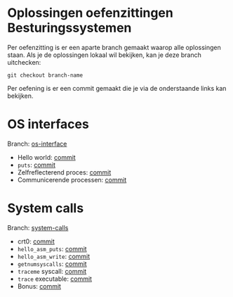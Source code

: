 # Oplossingen oefenzittingen Besturingssystemen

Per oefenzitting is er een aparte branch gemaakt waarop alle oplossingen staan.
Als je de oplossingen lokaal wil bekijken, kan je deze branch uitchecken:
```
git checkout branch-name
```

Per oefening is er een commit gemaakt die je via de onderstaande links kan bekijken.

# OS interfaces

Branch: [os-interface](https://github.com/besturingssystemen/oplossingen/tree/os-interfaces)

- Hello world: [commit](https://github.com/besturingssystemen/oplossingen/commit/1e0355c65da8adb8ef9d747261230018023cc191)
- `puts`: [commit](https://github.com/besturingssystemen/oplossingen/commit/2baca184bce1e0d11f55460a6b8ec0c260f08a10)
- Zelfreflecterend proces: [commit](https://github.com/besturingssystemen/oplossingen/commit/6974333bfedeb4f72c7199a6ab20b83e8d396eb5)
- Communicerende processen: [commit](https://github.com/besturingssystemen/oplossingen/commit/8b7c44a18bda3de93e7340fd1a0c11809fd527f7)

# System calls

Branch: [system-calls](https://github.com/besturingssystemen/oplossingen/tree/system-calls)

- crt0: [commit](https://github.com/besturingssystemen/oplossingen/commit/b26f9c647c1b8d27b7a7b3b374422c87591a8e1a)
- `hello_asm_puts`: [commit](https://github.com/besturingssystemen/oplossingen/commit/d3a5d18fc481141c2fa2daf8201b0370e9330223)
- `hello_asm_write`: [commit](https://github.com/besturingssystemen/oplossingen/commit/5c392831dd4a2184e39a5771ef2c9035d85b7da5)
- `getnumsyscalls`: [commit](https://github.com/besturingssystemen/oplossingen/commit/ab6410d266096047e6e75ad77de3e79fb71c9d61)
- `traceme` syscall: [commit](https://github.com/besturingssystemen/oplossingen/commit/a1ac08aff62f0ec909b5062597ccc3f4c7ea3299)
- `trace` executable: [commit](https://github.com/besturingssystemen/oplossingen/commit/997cd02664ac74fbb36bf0cde7d08b5f95464b36)
- Bonus: [commit](https://github.com/besturingssystemen/oplossingen/commit/1436042b4b4c48f94a8f980413eb96c82afdad3f)
